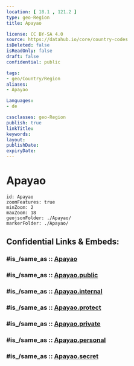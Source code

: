 ```yaml
---
location: [ 18.1 , 121.2 ] 
type: geo-Region
title: Apayao

license: CC BY-SA 4.0
source: https://datahub.io/core/country-codes
isDeleted: false
isReadOnly: false
draft: false
confidential: public

tags:
- geo/Country/Region
aliases:
- Apayao

Languages:
- de

cssclasses: geo-Region
publish: true
linkTitle: 
keywords: 
layout: 
publishDate: 
expiryDate: 
---
```


# Apayao

```leaflet
id: Apayao
zoomFeatures: true 
minZoom: 2 
maxZoom: 18
geojsonFolder: ./Apayao/
markerFolder: ./Apayao/
```


## Confidential Links & Embeds: 

### #is_/same_as :: [Apayao](/_Standards/Earth/Continent/Asia/Asia~South~East/Malay_Archipelago/Philippines/Regions~Philippines/Apayao.md) 

### #is_/same_as :: [Apayao.public](/_public/Earth/Continent/Asia/Asia~South~East/Malay_Archipelago/Philippines/Regions~Philippines/Apayao.public.md) 

### #is_/same_as :: [Apayao.internal](/_internal/Earth/Continent/Asia/Asia~South~East/Malay_Archipelago/Philippines/Regions~Philippines/Apayao.internal.md) 

### #is_/same_as :: [Apayao.protect](/_protect/Earth/Continent/Asia/Asia~South~East/Malay_Archipelago/Philippines/Regions~Philippines/Apayao.protect.md) 

### #is_/same_as :: [Apayao.private](/_private/Earth/Continent/Asia/Asia~South~East/Malay_Archipelago/Philippines/Regions~Philippines/Apayao.private.md) 

### #is_/same_as :: [Apayao.personal](/_personal/Earth/Continent/Asia/Asia~South~East/Malay_Archipelago/Philippines/Regions~Philippines/Apayao.personal.md) 

### #is_/same_as :: [Apayao.secret](/_secret/Earth/Continent/Asia/Asia~South~East/Malay_Archipelago/Philippines/Regions~Philippines/Apayao.secret.md)

